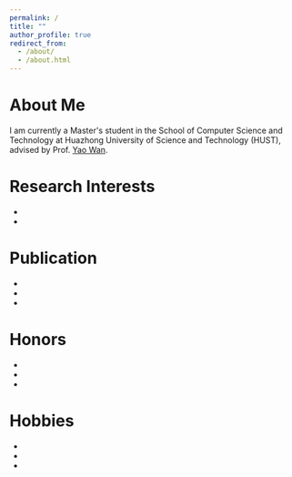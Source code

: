 ```yaml
---
permalink: /
title: ""
author_profile: true
redirect_from: 
  - /about/
  - /about.html
---
```

About Me
======
I am currently a Master's student in the School of Computer Science and Technology at Huazhong University of Science and Technology (HUST), advised by Prof. [Yao Wan](http://wanyao.me/). 

Research Interests
======
- 
- 

Publication
======
- 
- 
- 

Honors
======
- 
- 
- 

Hobbies
======
- 
- 
- 
